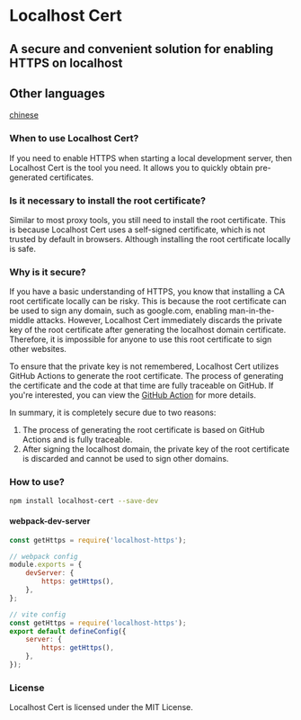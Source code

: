 
# Localhost Cert 

## A secure and convenient solution for enabling HTTPS on localhost

## Other languages
[chinese](readme.zh_CN.md)

### When to use Localhost Cert?

If you need to enable HTTPS when starting a local development server, then Localhost Cert is the tool you need. It allows you to quickly obtain pre-generated certificates.

### Is it necessary to install the root certificate?

Similar to most proxy tools, you still need to install the root certificate. This is because Localhost Cert uses a self-signed certificate, which is not trusted by default in browsers. Although installing the root certificate locally is safe.

### Why is it secure?

If you have a basic understanding of HTTPS, you know that installing a CA root certificate locally can be risky. This is because the root certificate can be used to sign any domain, such as google.com, enabling man-in-the-middle attacks. However, Localhost Cert immediately discards the private key of the root certificate after generating the localhost domain certificate. Therefore, it is impossible for anyone to use this root certificate to sign other websites.

To ensure that the private key is not remembered, Localhost Cert utilizes GitHub Actions to generate the root certificate. The process of generating the certificate and the code at that time are fully traceable on GitHub. If you're interested, you can view the [GitHub Action](https://github.com/IdeaNest-org/localhost-cert/actions/runs/7004987626/job/19053845251) for more details.

In summary, it is completely secure due to two reasons:
1. The process of generating the root certificate is based on GitHub Actions and is fully traceable.
2. After signing the localhost domain, the private key of the root certificate is discarded and cannot be used to sign other domains.

### How to use?

```bash
npm install localhost-cert --save-dev
```

#### webpack-dev-server

```javascript
const getHttps = require('localhost-https');

// webpack config
module.exports = {
    devServer: {
        https: getHttps(),
    },
};
```

```javascript
// vite config
const getHttps = require('localhost-https');
export default defineConfig({
    server: {
        https: getHttps(),
    },
});
```
### License

Localhost Cert is licensed under the MIT License.